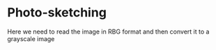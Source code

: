 # Photo-sketching
Here we need to read the image in RBG format and then convert it to a grayscale image
